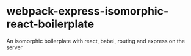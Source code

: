 # webpack-express-isomorphic-react-boilerplate
An isomorphic boilerplate with react, babel, routing and express on the server
